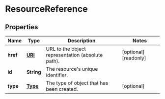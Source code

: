 

# ResourceReference

## Properties

| Name | Type | Description | Notes |
| ------------ | ------------- | ------------- | ------------- |
| **href** | [**URI**](URI.md) | URL to the object representation (absolute path). |  [optional] [readonly] |
| **id** | **String** | The resource&#39;s unique identifier. |  |
| **type** | [**Type**](Type.md) | The type of object that has been created. |  [optional] |


